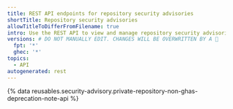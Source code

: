 ```yaml
---
title: REST API endpoints for repository security advisories
shortTitle: Repository security advisories
allowTitleToDifferFromFilename: true
intro: Use the REST API to view and manage repository security advisories.
versions: # DO NOT MANUALLY EDIT. CHANGES WILL BE OVERWRITTEN BY A 🤖
  fpt: '*'
  ghec: '*'
topics:
  - API
autogenerated: rest
---
```


{% data reusables.security-advisory.private-repository-non-ghas-deprecation-note-api %}

<!-- Content after this section is automatically generated -->
